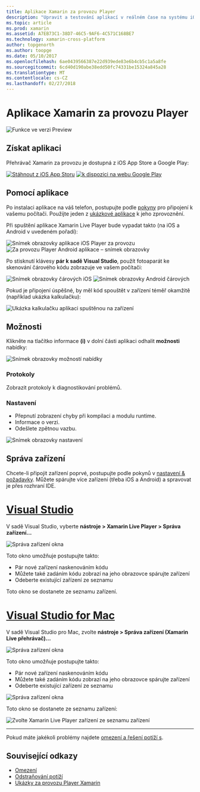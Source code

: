 ```yaml
---
title: Aplikace Xamarin za provozu Player
description: "Upravit a testování aplikací v reálném čase na systému iOS nebo zařízení se systémem Android"
ms.topic: article
ms.prod: xamarin
ms.assetid: A7EB73C1-38D7-46C5-9AF6-4C571C168BE7
ms.technology: xamarin-cross-platform
author: topgenorth
ms.author: toopge
ms.date: 05/10/2017
ms.openlocfilehash: 6ae0439566387e22d939ede83e6b4cb5c1a5a8fe
ms.sourcegitcommit: 6cd40d190abe38edd50fc74331be15324a845a28
ms.translationtype: MT
ms.contentlocale: cs-CZ
ms.lasthandoff: 02/27/2018
---
```

# <a name="xamarin-live-player-app"></a>Aplikace Xamarin za provozu Player

![Funkce ve verzi Preview](~/media/shared/preview.png)

## <a name="get-the-app"></a>Získat aplikaci

Přehrávač Xamarin za provozu je dostupná z iOS App Store a Google Play:

[ ![Stáhnout z iOS App Storu](player-images/app-store-badge.svg)](https://itunes.apple.com/us/app/xamarin-live-player/id1228841832?ls=1&mt=8) [ ![k dispozici na webu Google Play](player-images/google-play-badge.png)](https://play.google.com/store/apps/details?id=com.xamarin.live)



## <a name="using-the-app"></a>Pomocí aplikace

Po instalaci aplikace na váš telefon, postupujte podle [pokyny](~/tools/live-player/install.md) pro připojení k vašemu počítači. Použijte jeden z [ukázkové aplikace](~/tools/live-player/samples.md) k jeho zprovoznění.

Při spuštění aplikace Xamarin Live Player bude vypadat takto (na iOS a Android v uvedeném pořadí):

![Snímek obrazovky aplikace iOS Player za provozu](player-images/app-iphone-sml.png) ![Za provozu Player Android aplikace – snímek obrazovky](player-images/app-android-sml.png)

Po stisknutí klávesy **pár k sadě Visual Studio**, použít fotoaparát ke skenování čárového kódu zobrazuje ve vašem počítači:

![Snímek obrazovky čárových iOS](player-images/scan-iphone-sml.png) ![Snímek obrazovky Android čárových](player-images/scan-android-sml.png)

Pokud je připojení úspěšné, by měl kód spouštět v zařízení téměř okamžitě (například ukázka kalkulačku):

![Ukázka kalkulačku aplikaci spuštěnou na zařízení](player-images/basic-calculator-iphone-sml.png)

## <a name="options"></a>Možnosti

Klikněte na tlačítko informace **(i)** v dolní části aplikaci odhalit **možnosti** nabídky:

![Snímek obrazovky možností nabídky](player-images/options.png)

### <a name="logs"></a>Protokoly

Zobrazit protokoly k diagnostikování problémů.

### <a name="settings"></a>Nastavení

* Přepnutí zobrazení chyby při kompilaci a modulu runtime.
* Informace o verzi.
* Odešlete zpětnou vazbu.

![Snímek obrazovky nastavení](player-images/settings.png)

## <a name="managing-devices"></a>Správa zařízení

Chcete-li připojit zařízení poprvé, postupujte podle pokynů v [nastavení & požadavky](~/tools/live-player/install.md). Můžete spárujte více zařízení (třeba iOS a Android) a spravovat je přes rozhraní IDE.

# <a name="visual-studiotabvswin"></a>[Visual Studio](#tab/vswin)

V sadě Visual Studio, vyberte **nástroje > Xamarin Live Player > Správa zařízení...**

![Správa zařízení okna](player-images/manage-tools-menu-vs.png)

Toto okno umožňuje postupujte takto:

- Pár nové zařízení naskenováním kódu
- Můžete také zadáním kódu zobrazí na jeho obrazovce spárujte zařízení
- Odeberte existující zařízení ze seznamu

Toto okno se dostanete ze seznamu zařízení.

# <a name="visual-studio-for-mactabvsmac"></a>[Visual Studio for Mac](#tab/vsmac)

V sadě Visual Studio pro Mac, zvolte **nástroje > Správa zařízení (Xamarin Live přehrávač)...**

![Správa zařízení okna](player-images/manage-tools-menu.png)

Toto okno umožňuje postupujte takto:

- Pár nové zařízení naskenováním kódu
- Můžete také zadáním kódu zobrazí na jeho obrazovce spárujte zařízení
- Odeberte existující zařízení ze seznamu

![Správa zařízení okna](player-images/manage.png)

Toto okno se dostanete ze seznamu zařízení:

![Zvolte Xamarin Live Player zařízení ze seznamu zařízení](player-images/manage-device-menu.png)

-----

Pokud máte jakékoli problémy najdete [omezení a řešení potíží s](~/tools/live-player/troubleshooting.md).


## <a name="related-links"></a>Související odkazy

- [Omezení](~/tools/live-player/limitations.md)
- [Odstraňování potíží](~/tools/live-player/troubleshooting.md)
- [Ukázky za provozu Player Xamarin](~/tools/livehttps://developer.xamarin.com/samples.md)
